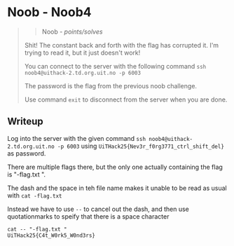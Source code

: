 # Noob - Noob4

> > Noob - *points/solves*
>
> Shit! The constant back and forth with the flag has corrupted it. I'm trying to read it, but it just doesn't work!
> 
> You can connect to the server with the following command `ssh noob4@uithack-2.td.org.uit.no -p 6003`
> 
> The password is the flag from the previous noob challenge.
> 
> Use command `exit` to disconnect from the server when you are done.

## Writeup

Log into the server with the given command `ssh noob4@uithack-2.td.org.uit.no -p 6003` using `UiTHack25{Nev3r_f0rg3771_ctrl_shift_del}` as password.

There are multiple flags there, but the only one actually containing the flag is "-flag.txt ".

The dash and the space in teh file name makes it unable to be read as usual with `cat -flag.txt `

Instead we have to use `--` to cancel out the dash, and then use quotationmarks to speify that there is a space character

```
cat -- "-flag.txt "
UiTHack25{C4t_W0rk5_W0nd3rs}
```